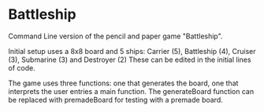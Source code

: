 # Battleship
Command Line version of the pencil and paper game "Battleship".

Initial setup uses a 8x8 board and 5 ships: Carrier (5), Battleship (4), Cruiser (3), Submarine (3) and Destroyer (2)
These can be edited in the initial lines of code.

The game uses three functions: one that generates the board, one that interprets the user entries a main function. The generateBoard function can be replaced with premadeBoard for testing with a premade board.

